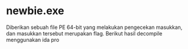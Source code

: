# newbie.exe

Diberikan sebuah file PE 64-bit yang melakukan pengecekan masukkan, dan
masukkan tersebut merupakan flag. Berikut hasil decompile menggunakan ida pro


